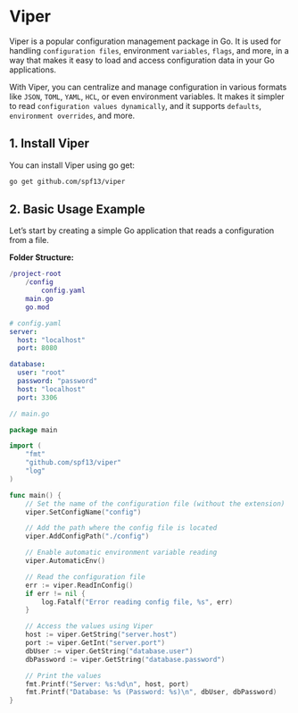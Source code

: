 # Viper

Viper is a popular configuration management package in Go.
It is used for handling `configuration files`, environment `variables`, `flags`, and more, in a way that makes it easy to load and access configuration data in your Go applications.

With Viper, you can centralize and manage configuration in various formats like `JSON`, `TOML`, `YAML`, `HCL`, or even environment variables. It makes it simpler to read `configuration values dynamically`, and it supports `defaults`, `environment overrides`, and more.

## 1. Install Viper

You can install Viper using go get:

```sh
go get github.com/spf13/viper
```

## 2. Basic Usage Example

Let’s start by creating a simple Go application that reads a configuration from a file.

**Folder Structure:**

```lua
/project-root
    /config
        config.yaml
    main.go
    go.mod

```

```yaml
# config.yaml
server:
  host: "localhost"
  port: 8080

database:
  user: "root"
  password: "password"
  host: "localhost"
  port: 3306
```

```go
// main.go

package main

import (
    "fmt"
    "github.com/spf13/viper"
    "log"
)

func main() {
    // Set the name of the configuration file (without the extension)
    viper.SetConfigName("config")

    // Add the path where the config file is located
    viper.AddConfigPath("./config")

    // Enable automatic environment variable reading
    viper.AutomaticEnv()

    // Read the configuration file
    err := viper.ReadInConfig()
    if err != nil {
        log.Fatalf("Error reading config file, %s", err)
    }

    // Access the values using Viper
    host := viper.GetString("server.host")
    port := viper.GetInt("server.port")
    dbUser := viper.GetString("database.user")
    dbPassword := viper.GetString("database.password")

    // Print the values
    fmt.Printf("Server: %s:%d\n", host, port)
    fmt.Printf("Database: %s (Password: %s)\n", dbUser, dbPassword)
}
```
